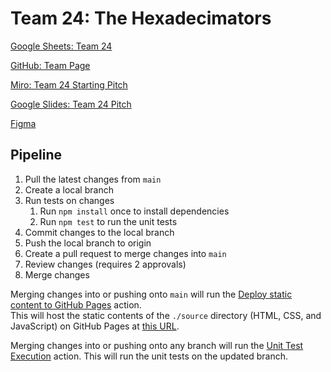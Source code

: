 # Team 24: The Hexadecimators

[Google Sheets: Team 24](https://docs.google.com/spreadsheets/d/1YDdLJqPIO-V7ctv1miaz47mQka0G8L5DxcCv4Mk2RLo/edit)

[GitHub: Team Page](https://github.com/cse110-fa22-group24/cse110-fa22-group24/blob/71fb6d14a7409ceef8ec237c466490903a061c3a/admin/team.md)

[Miro: Team 24 Starting Pitch](https://miro.com/app/board/uXjVPJ8rcC4=/)

[Google Slides: Team 24 Pitch](https://docs.google.com/presentation/d/1J6zCZ23b61nf89hl8gfiFk0LUtrNjuQRapIYU0aGVOk/edit)

[Figma](https://www.figma.com/file/MJNu9BIF2qha5lbEGSJRCw/CSE-110?node-id=4%3A39)

## Pipeline

1. Pull the latest changes from `main`
2. Create a local branch
3. Run tests on changes
   1. Run `npm install` once to install dependencies
   2. Run `npm test` to run the unit tests
4. Commit changes to the local branch
5. Push the local branch to origin
6. Create a pull request to merge changes into `main`
7. Review changes (requires 2 approvals)
8. Merge changes

Merging changes into or pushing onto `main` will run the [Deploy static content to GitHub Pages](https://github.com/cse110-fa22-group24/cse110-fa22-group24/actions/workflows/deploy.yml) action.  
This will host the static contents of the `./source` directory (HTML, CSS, and JavaScript) on GitHub Pages at [this URL](https://cse110-fa22-group24.github.io/cse110-fa22-group24/).

Merging changes into or pushing onto any branch will run the [Unit Test Execution](https://github.com/cse110-fa22-group24/cse110-fa22-group24/actions/workflows/tests.yml) action.
This will run the unit tests on the updated branch.
